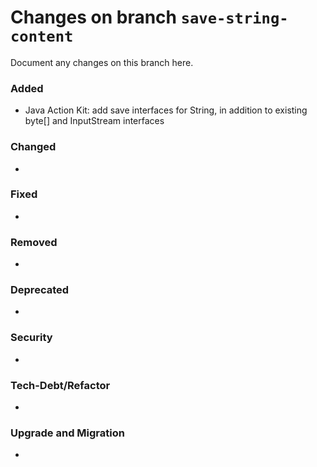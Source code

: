 # Changes on branch `save-string-content`
Document any changes on this branch here.
### Added
- Java Action Kit: add save interfaces for String, in addition to existing byte[] and InputStream interfaces 

### Changed
- 

### Fixed
- 

### Removed
- 

### Deprecated
- 

### Security
- 

### Tech-Debt/Refactor
- 

### Upgrade and Migration
- 
